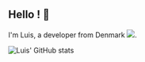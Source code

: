 ## Hello ! 🤙
<div align="">
  <p>
    I'm Luis, a developer from Denmark <img src="https://img.icons8.com/color/15/000000/denmark.png"/>. 
  </p>
</div>

![Luis' GitHub stats](https://github-readme-stats-nine-xi-34.vercel.app/api?username=Luis-Sejer\&rank_icon=github)

